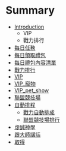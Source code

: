 # Summary

* [Introduction](README.md)
   * VIP
   * 戰力排行
* [每日任務](chapter1.md)
* [每日領取禮包](ling_qu.md)
* [每日禮包內容清單](mei_ri_li_bao_nei_rong_qing_dan.md)
* [戰力排行](zhan_li_pai_xing.md)
* [VIP](vip.md)
* [VIP_寵物](vipchong_wu.md)
* [VIP_pet_show](vippet_show.md)
* [聯盟競技場](lian_meng_zhan_li.md)
* [自動排程](zi_dong_pai_chang.md)
   * [戰力自動排成](zhan_li_zi_dong_pai_cheng.md)
   * [聯盟競技場排行](zhan_li.md)
* [虔誠神學](qian_cheng_shen_xue.md)
* [跟大師講話](gen_da_shi_jiang_hua.md)
* [取得](qu_de.md)

